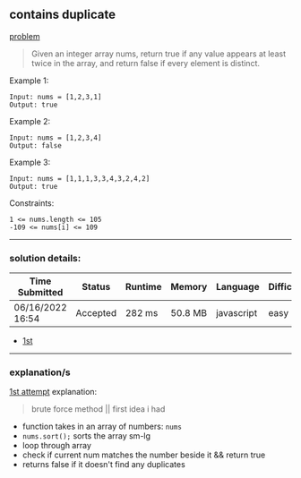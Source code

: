 contains duplicate
---
[problem](https://leetcode.com/problems/contains-duplicate/)

> Given an integer array nums, return true if any value appears at least twice in the array, and return false if every element is distinct.

Example 1:
```
Input: nums = [1,2,3,1]
Output: true
```

Example 2:
```
Input: nums = [1,2,3,4]
Output: false
```

Example 3:
```
Input: nums = [1,1,1,3,3,4,3,2,4,2]
Output: true
```
 
Constraints:
```
1 <= nums.length <= 105
-109 <= nums[i] <= 109
```
---
### solution details:
| Time Submitted | Status | Runtime | Memory | Language | Difficulty |
|---|---|---|---|---|---|
| 06/16/2022 16:54 | Accepted | 282 ms | 50.8 MB | javascript | easy |

- [1st](./217_contains-duplicates.js)  

---
### explanation/s
[1st attempt](./217_contains-duplicates.js) explanation:
> brute force method || first idea i had

- function takes in an array of numbers: `nums`
- `nums.sort();` sorts the array sm-lg
- loop through array
- check if current num matches the number beside it && return true
- returns false if it doesn't find any duplicates
